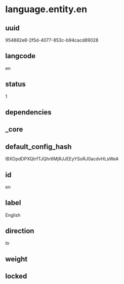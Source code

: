 # language.entity.en

## uuid
954882e8-2f5d-4077-853c-b94cacd89028

## langcode
en

## status
1

## dependencies


## _core

## default_config_hash
lBXDpdDPXQtrfTJQhr6MjRJJEEyYSoRJ0acdvHLsWeA

## id
en

## label
English

## direction
ltr

## weight


## locked

